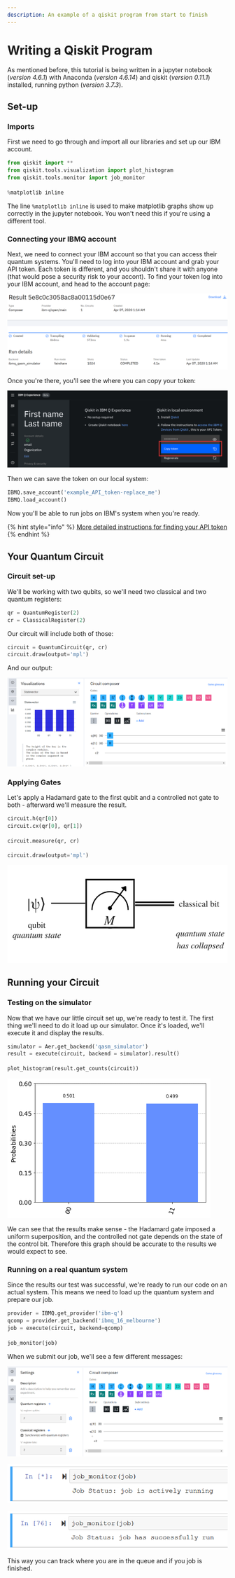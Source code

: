 ```yaml
---
description: An example of a qiskit program from start to finish
---
```


# Writing a Qiskit Program

As mentioned before, this tutorial is being written in a jupyter notebook \(_version 4.6.1_\) with Anaconda \(_version 4.6.14_\) and qiskit \(_version 0.11.1_\) installed, running python \(_version 3.7.3_\).

## Set-up

### Imports

First we need to go through and import all our libraries and set up our IBM account.

```python
from qiskit import **
from qiskit.tools.visualization import plot_histogram
from qiskit.tools.monitor import job_monitor

%matplotlib inline
```

The line `%matplotlib inline` is used to make matplotlib graphs show up correctly in the jupyter notebook. You won't need this if you're using a different tool.

### Connecting your IBMQ account

Next, we need to connect your IBM account so that you can access their quantum systems. You'll need to log into your IBM account and grab your API token. Each token is different, and you shouldn't share it with anyone \(that would pose a security risk to your accont\). To find your token log into your IBM account, and head to the account page:

![A screenshot show where the account page can be found](../.gitbook/assets/image%20%2833%29.png)

Once you're there, you'll see the where you can copy your token:

![A screenshot showing where the copy token button can be found](../.gitbook/assets/image%20%2849%29.png)

Then we can save the token on our local system:

```python
IBMQ.save_account('example_API_token-replace_me')
IBMQ.load_account()
```

Now you'll be able to run jobs on IBM's system when you're ready.

{% hint style="info" %}
[More detailed instructions for finding your API token](https://qiskit.org/documentation/install.html#access-ibm-quantum-systems)
{% endhint %}

## Your Quantum Circuit

### Circuit set-up

We'll be working with two qubits, so we'll need two classical and two quantum registers:

```python
qr = QuantumRegister(2)
cr = ClassicalRegister(2)
```

Our circuit will include both of those:

```python
circuit = QuantumCircuit(qr, cr)
circuit.draw(output='mpl')
```

And our output:

![A visualization of our empty circuit](../.gitbook/assets/image%20%2840%29.png)

### Applying Gates

Let's apply a Hadamard gate to the first qubit and a controlled not gate to both - afterward we'll measure the result.

```python
circuit.h(qr[0])
circuit.cx(qr[0], qr[1])

circuit.measure(qr, cr)

circuit.draw(output='mpl')
```

![A visualization of our circuit after applying gates and measuring](../.gitbook/assets/image%20%2810%29.png)

## Running your Circuit

### Testing on the simulator

Now that we have our little circuit set up, we're ready to test it. The first thing we'll need to do it load up our simulator. Once it's loaded, we'll execute it and display the results.

```python
simulator = Aer.get_backend('qasm_simulator')
result = execute(circuit, backend = simulator).result()

plot_histogram(result.get_counts(circuit))
```

![The graph showing which states were measured in our simulation](../.gitbook/assets/index.png)

We can see that the results make sense - the Hadamard gate imposed a uniform superposition, and the controlled not gate depends on the state of the control bit. Therefore this graph should be accurate to the results we would expect to see.

### Running on a real quantum system

Since the results our test was successful, we're ready to run our code on an actual system. This means we need to load up the quantum system and prepare our job.

```python
provider = IBMQ.get_provider('ibm-q')
qcomp = provider.get_backend('ibmq_16_melbourne')
job = execute(circuit, backend=qcomp)

job_monitor(job)
```

When we submit our job, we'll see a few different messages:

![The message indicating our job is 6th in the queue](../.gitbook/assets/image%20%289%29.png)

![The message indicating the job is running](../.gitbook/assets/image%20%2841%29.png)

![The message indicating the job has been successfully run](../.gitbook/assets/image%20%2821%29.png)

This way you can track where you are in the queue and if you job is finished.

